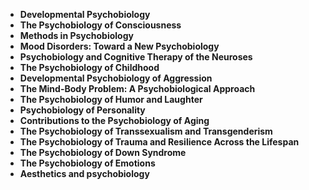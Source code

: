 <ul>
 <li><b><a target="_blank" href="https://github.com/manjunath5496/Psychobiology-Books/blob/master/chb(11).pdf" style="text-decoration:none;">Developmental Psychobiology</a></b></li>
  
<li><b><a target="_blank" href="https://github.com/manjunath5496/Psychobiology-Books/blob/master/chb(12).pdf" style="text-decoration:none;">The Psychobiology of Consciousness</a></b></li>

<li><b><a target="_blank" href="https://github.com/manjunath5496/Psychobiology-Books/blob/master/chb(13).pdf" style="text-decoration:none;">Methods in Psychobiology </a></b></li>
  
<li><b><a target="_blank" href="https://github.com/manjunath5496/Psychobiology-Books/blob/master/chb(14).pdf" style="text-decoration:none;"> Mood Disorders: Toward a New Psychobiology</a></b></li>
                               
  <li><b><a target="_blank" href="https://github.com/manjunath5496/Psychobiology-Books/blob/master/chb(15).pdf" style="text-decoration:none;"> Psychobiology and Cognitive Therapy of the Neuroses </a></b></li>   

<li><b><a target="_blank" href="https://github.com/manjunath5496/Psychobiology-Books/blob/master/chb(16).pdf" style="text-decoration:none;">The Psychobiology of Childhood</a></b></li>
  
<li><b><a target="_blank" href="https://github.com/manjunath5496/Psychobiology-Books/blob/master/chb(17).pdf" style="text-decoration:none;">Developmental Psychobiology of Aggression</a></b></li>

<li><b><a target="_blank" href="https://github.com/manjunath5496/Psychobiology-Books/blob/master/chb(18).pdf" style="text-decoration:none;">The Mind-Body Problem: A Psychobiological Approach</a></b></li>
  
<li><b><a target="_blank" href="https://github.com/manjunath5496/Psychobiology-Books/blob/master/chb(19).pdf" style="text-decoration:none;"> The Psychobiology of Humor and Laughter</a></b></li>
                               
<li><b><a target="_blank" href="https://github.com/manjunath5496/Psychobiology-Books/blob/master/chb(20).pdf" style="text-decoration:none;">Psychobiology of Personality </a></b></li>
  
<li><b><a target="_blank" href="https://github.com/manjunath5496/Psychobiology-Books/blob/master/chb(21).pdf" style="text-decoration:none;"> Contributions to the Psychobiology of Aging</a></b></li>
                               
  <li><b><a target="_blank" href="https://github.com/manjunath5496/Psychobiology-Books/blob/master/chb(22).pdf" style="text-decoration:none;"> The Psychobiology of Transsexualism and Transgenderism </a></b></li>   

<li><b><a target="_blank" href="https://github.com/manjunath5496/Psychobiology-Books/blob/master/chb(23).pdf" style="text-decoration:none;">The Psychobiology of Trauma and Resilience Across the Lifespan</a></b></li>
  
<li><b><a target="_blank" href="https://github.com/manjunath5496/Psychobiology-Books/blob/master/chb(24).pdf" style="text-decoration:none;">The Psychobiology of Down Syndrome</a></b></li>

<li><b><a target="_blank" href="https://github.com/manjunath5496/Psychobiology-Books/blob/master/chb(25).pdf" style="text-decoration:none;">The Psychobiology of Emotions</a></b></li>
  
<li><b><a target="_blank" href="https://github.com/manjunath5496/Psychobiology-Books/blob/master/chb(26).pdf" style="text-decoration:none;"> Aesthetics and psychobiology</a></b></li>

                

</ul>
